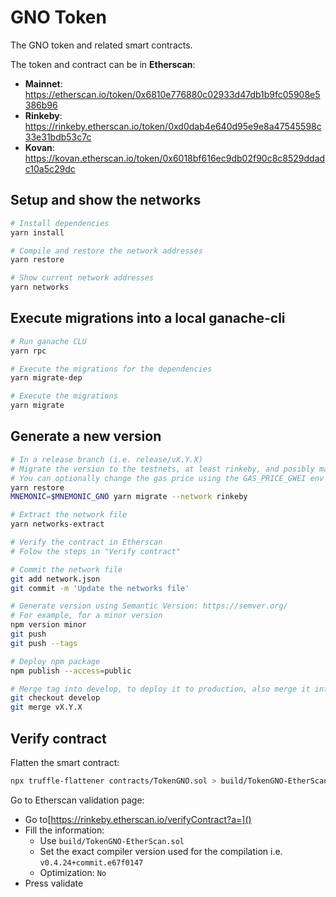 # GNO Token
The GNO token and related smart contracts.

The token and contract can be in **Etherscan**:

* **Mainnet**: https://etherscan.io/token/0x6810e776880c02933d47db1b9fc05908e5386b96
* **Rinkeby**: https://rinkeby.etherscan.io/token/0xd0dab4e640d95e9e8a47545598c33e31bdb53c7c
* **Kovan**: https://kovan.etherscan.io/token/0x6018bf616ec9db02f90c8c8529ddadc10a5c29dc

## Setup and show the networks
```bash
# Install dependencies
yarn install

# Compile and restore the network addresses
yarn restore

# Show current network addresses
yarn networks
```

## Execute migrations into a local ganache-cli
```bash
# Run ganache CLU
yarn rpc

# Execute the migrations for the dependencies
yarn migrate-dep

# Execute the migrations
yarn migrate
```

## Generate a new version
```bash
# In a release branch (i.e. release/vX.Y.X)
# Migrate the version to the testnets, at least rinkeby, and posibly mainnet
# You can optionally change the gas price using the GAS_PRICE_GWEI env variable
yarn restore
MNEMONIC=$MNEMONIC_GNO yarn migrate --network rinkeby

# Extract the network file
yarn networks-extract

# Verify the contract in Etherscan
# Folow the steps in "Verify contract"

# Commit the network file
git add network.json
git commit -m 'Update the networks file'

# Generate version using Semantic Version: https://semver.org/
# For example, for a minor version
npm version minor
git push
git push --tags

# Deploy npm package
npm publish --access=public

# Merge tag into develop, to deploy it to production, also merge it into master
git checkout develop
git merge vX.Y.X
```

## Verify contract
Flatten the smart contract:
```bash
npx truffle-flattener contracts/TokenGNO.sol > build/TokenGNO-EtherScan.sol
```

Go to Etherscan validation page:
* Go to[https://rinkeby.etherscan.io/verifyContract?a=]()
* Fill the information:
  * Use `build/TokenGNO-EtherScan.sol`
  * Set the exact compiler version used for the compilation i.e. `v0.4.24+commit.e67f0147`
  * Optimization: `No`
* Press validate